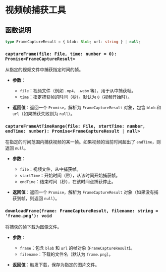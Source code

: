 # 视频帧捕获工具

## 函数说明

```typescript
type FrameCaptureResult = { blob: Blob; url: string } | null;
```

### `captureFrame(file: File, time: number = 0): Promise<FrameCaptureResult>`
从指定的视频文件中捕获指定时间的帧。

- **参数**：
  - `file`：视频文件（例如 `.mp4`、`.webm` 等），用于从中捕获帧。
  - `time`：指定捕获帧的时间（秒）。默认为 `0`（视频开始时）。

- **返回值**：返回一个 `Promise`，解析为 `FrameCaptureResult` 对象，包含 `blob` 和 `url`（如果捕获失败则为 `null`）。

### `captureFrameAtTimeRange(file: File, startTime: number, endTime: number): Promise<FrameCaptureResult | null>`
在指定的时间范围内捕获视频的某一帧。如果视频的当前时间超出了 `endTime`，则返回 `null`。

- **参数**：
  - `file`：视频文件，从中捕获帧。
  - `startTime`：开始时间（秒），从该时间开始捕获帧。
  - `endTime`：结束时间（秒），在该时间点捕获停止。

- **返回值**：返回一个 `Promise`，解析为 `FrameCaptureResult` 对象（如果没有捕获到帧，则返回 `null`）。

### `downloadFrame(frame: FrameCaptureResult, filename: string = 'frame.png'): void`
将捕获的帧下载为图像文件。

- **参数**：
  - `frame`：包含 `blob` 和 `url` 的帧对象 (`FrameCaptureResult`)。
  - `filename`：下载的文件名（默认为 `frame.png`）。

- **返回值**：触发下载，保存为指定的图片文件。

